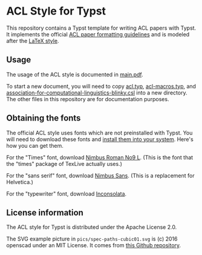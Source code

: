 # ACL Style for Typst

This repository contains a Typst template for writing ACL papers with Typst. It implements the official [ACL paper formatting guidelines](https://acl-org.github.io/ACLPUB/formatting.html) and is modeled after the [LaTeX style](https://github.com/acl-org/acl-style-files).


## Usage

The usage of the ACL style is documented in [main.pdf](main.pdf).

To start a new document, you will need to copy [acl.typ](https://github.com/coli-saar/typst-acl-style/blob/main/acl.typ), [acl-macros.typ](https://github.com/coli-saar/typst-acl-style/blob/main/acl-macros.typ), and [association-for-computational-linguistics-blinky.csl](https://github.com/coli-saar/typst-acl-style/blob/main/association-for-computational-linguistics-blinky.csl) into a new directory. The other files in this repository are for documentation purposes.


## Obtaining the fonts

The official ACL style uses fonts which are not preinstalled with Typst. You will need to download these fonts and [install them into your system](https://typst.app/docs/reference/text/text/#parameters-font). Here's how you can get them.

For the "Times" font, download [Nimbus Roman No9 L](https://www.fontsquirrel.com/fonts/nimbus-roman-no9-l). (This is the font that the "times" package of TexLive actually uses.)

For the "sans serif" font, download [Nimbus Sans](https://www.fontsquirrel.com/fonts/nimbus-sans-l). (This is a replacement for Helvetica.)

For the "typewriter" font, download [Inconsolata](https://fonts.google.com/specimen/Inconsolata).


## License information

The ACL style for Typst is distributed under the Apache License 2.0.

The SVG example picture in `pics/spec-paths-cubic01.svg` is (c) 2016 openscad under an MIT License. It comes from [this Github repository](https://github.com/openscad/svg-tests).
